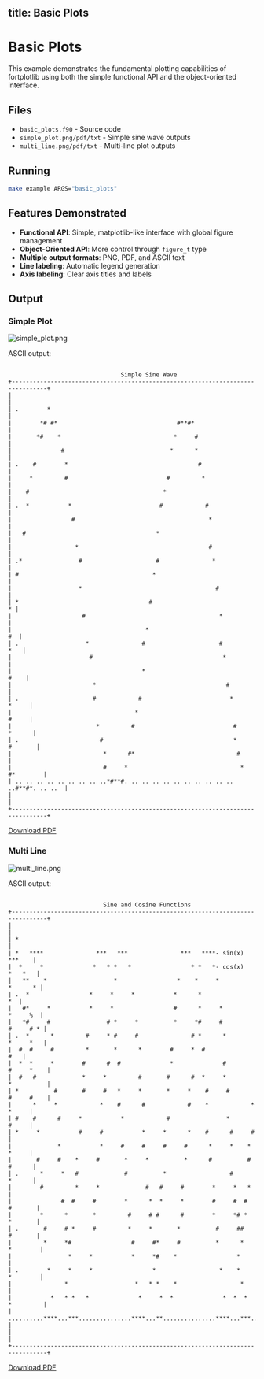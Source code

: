 title: Basic Plots
---

# Basic Plots

This example demonstrates the fundamental plotting capabilities of fortplotlib using both the simple functional API and the object-oriented interface.

## Files

- `basic_plots.f90` - Source code
- `simple_plot.png/pdf/txt` - Simple sine wave outputs
- `multi_line.png/pdf/txt` - Multi-line plot outputs

## Running

```bash
make example ARGS="basic_plots"
```

## Features Demonstrated

- **Functional API**: Simple, matplotlib-like interface with global figure management
- **Object-Oriented API**: More control through `figure_t` type
- **Multiple output formats**: PNG, PDF, and ASCII text
- **Line labeling**: Automatic legend generation
- **Axis labeling**: Clear axis titles and labels

## Output

### Simple Plot

![simple_plot.png](../../media/examples/simple_plot.png)

ASCII output:
```

                                Simple Sine Wave
+--------------------------------------------------------------------------------+
|                                                                                |
| .        *                                                                     |
|        *# #*                                  #**#*                            |
|       *#    *                                *     #                           |
|              #                              *      *                           |
| .    #        *                                     #                          |
|     *         #                            #         *                         |
|    #                                      *                                    |
| .  *           *                         #            #                        |
|                 #                                      *                       |
|   #                                     *                                      |
|                  *                                     #                       |
| .*                #                     #               *                      |
| #                                      *                                       |
|                   *                                      #                     |
| *                                     #                                      * |
|                    #                                      *                    |
|                                      *                                      #  |
| .                   *               #                     #                *   |
|                      #                                     *                   |
|                                     *                                     #    |
|                       *                                     #                  |
| .                     #            #                         *           *     |
|                                   *                                      #     |
|                        *         #                            #         *      |
| .                       #                                     *        #       |
|                          *      #*                             #               |
|                          #     *                                *    #*        |
| .. .. .. .. .. .. .. .. ..*#**#. .. .. .. .. .. .. .. .. .. .. ..#**#*. .. ..  |
|                                                                                |
+--------------------------------------------------------------------------------+
```

[Download PDF](../../media/examples/simple_plot.pdf)

### Multi Line

![multi_line.png](../../media/examples/multi_line.png)

ASCII output:
```

                           Sine and Cosine Functions
+--------------------------------------------------------------------------------+
|                                                                                |
| *                                                                              |
| *   ****               ***   ***               ***   ****- sin(x)       ***    |
|  *     *              *   * *   *                 * *   *- cos(x)      *   *   |
|   **    *                   *                 *    *     *            *      * |
| .  *                 *     *     *           *      *                       *  |
|   #*     *           *     *                 #      *     *           *     %  |
|   *#     #                # *     *          *     *#     #          #     # * |
| .  *      *         #     * #     #               # *      *         *     *   |
|  #  #     #         *       *      *        #     *  #                     #   |
|  *  *     *        #      #  #              *              #        #     *    |
|  #   #             *     *         #       #      #  *     *        *          |
| *          #       #     #   *     *       *     *    #     #       #     #    |
|      *     *            *    #      #            #    *            *     *     |
| #    #      #     *           *            #                *            #     |
| *     *           #     #           *     *      *    #      #     #           |
|             *           *     #     #     #     #      *     *    *      *     |
|       #     #    *     #       *     *          *      #          #     #      |
| .      *     *   #             #          *                  #          *      |
|        #         *     *             #   #     #        *     *   *            |
|              #  #     #        *      *  *     *        #     #  #     #       |
|        *      *       *         #     # #      #        *     *# *     *       |
| .       #     # *     #         *     *       *          #     ##      #       |
|         *     *#                 #     #*     #          *      *     *        |
|                *     *           *     *#    *                 *               |
| .        *     *     *                 *                  *    *      *        |
|               *                   *   * *    *                  *              |
|           *   * *   *              *     *  *              *  *  *   *         |
| ..........****...***...............****...**...............****...***........  |
|                                                                                |
+--------------------------------------------------------------------------------+
```

[Download PDF](../../media/examples/multi_line.pdf)
